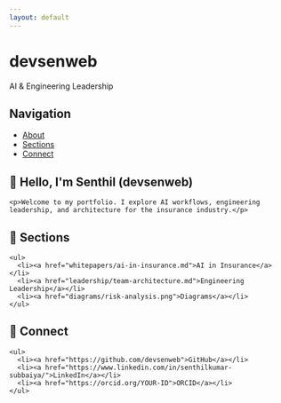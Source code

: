 ```yaml
---
layout: default
---
```


<div class="sidebar">
  <div class="sidebar-header">
    <h1>devsenweb</h1>
    <p>AI & Engineering Leadership</p>
  </div>
  
  <nav class="sidebar-nav">
    <h2>Navigation</h2>
    <ul>
      <li><a href="#about">About</a></li>
      <li><a href="#sections">Sections</a></li>
      <li><a href="#connect">Connect</a></li>
    </ul>
  </nav>
</div>

<div class="main-content">
  <section id="about">
    <h1>👋 Hello, I'm Senthil (devsenweb)</h1>

    <p>Welcome to my portfolio. I explore AI workflows, engineering leadership, and architecture for the insurance industry.</p>
  </section>

  <section id="sections">
    <h2>📄 Sections</h2>

    <ul>
      <li><a href="whitepapers/ai-in-insurance.md">AI in Insurance</a></li>
      <li><a href="leadership/team-architecture.md">Engineering Leadership</a></li>
      <li><a href="diagrams/risk-analysis.png">Diagrams</a></li>
    </ul>
  </section>

  <section id="connect">
    <h2>🔗 Connect</h2>

    <ul>
      <li><a href="https://github.com/devsenweb">GitHub</a></li>
      <li><a href="https://www.linkedin.com/in/senthilkumar-subbaiya/">LinkedIn</a></li>
      <li><a href="https://orcid.org/YOUR-ID">ORCID</a></li>
    </ul>
  </section>
</div> 